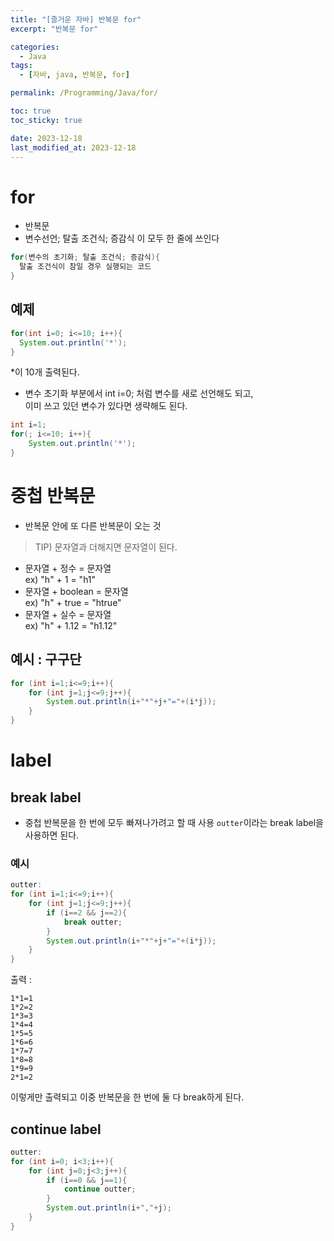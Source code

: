 ```yaml
---
title: "[즐거운 자바] 반복문 for"
excerpt: "반복문 for"

categories:
  - Java
tags:
  - [자바, java, 반복문, for]

permalink: /Programming/Java/for/

toc: true
toc_sticky: true

date: 2023-12-18
last_modified_at: 2023-12-18
---
```

# for
- 반복문
- 변수선언; 탈출 조건식; 증감식
  이 모두 한 줄에 쓰인다

```java
for(변수의 초기화; 탈출 조건식; 증감식){
  탈출 조건식이 참일 경우 실행되는 코드
}
```

## 예제
```java
for(int i=0; i<=10; i++){
  System.out.println('*');
}
```
*이 10개 출력된다.  

- 변수 초기화 부분에서 int i=0; 처럼 변수를 새로 선언해도 되고,  
  이미 쓰고 있던 변수가 있다면 생략해도 된다.
```java
int i=1;
for(; i<=10; i++){
    System.out.println('*');
}
```

# 중첩 반복문
- 반복문 안에 또 다른 반복문이 오는 것

> TIP) 문자열과 더해지면 문자열이 된다.
  - 문자열 + 정수 = 문자열  
    ex) "h" + 1 = "h1"  
  - 문자열 + boolean = 문자열  
    ex) "h" + true = "htrue"  
  - 문자열 + 실수 = 문자열  
    ex) "h" + 1.12 = "h1.12"  

## 예시 : 구구단
```java
for (int i=1;i<=9;i++){
    for (int j=1;j<=9;j++){
        System.out.println(i+"*"+j+"="+(i*j));
    }
}
```

# label
## break label
- 중첩 반복문을 한 번에 모두 빠져나가려고 할 때 사용
`outter`이라는 break label을 사용하면 된다.

### 예시
```java
outter:
for (int i=1;i<=9;i++){
    for (int j=1;j<=9;j++){
        if (i==2 && j==2){
            break outter;
        }
        System.out.println(i+"*"+j+"="+(i*j));
    }
}
```  

출력 : 
```text
1*1=1
1*2=2
1*3=3
1*4=4
1*5=5
1*6=6
1*7=7
1*8=8
1*9=9
2*1=2
```
이렇게만 출력되고 이중 반복문을 한 번에 둘 다 break하게 된다.  


## continue label
```java
outter:
for (int i=0; i<3;i++){
    for (int j=0;j<3;j++){
        if (i==0 && j==1){
            continue outter;
        }
        System.out.println(i+","+j);
    }
}
```